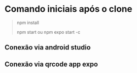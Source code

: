 # Comando iniciais após o clone

> npm install
> 
> npm start ou npm expo start -c


## Conexão via android studio
## Conexão via qrcode app expo
